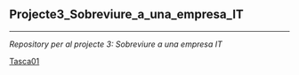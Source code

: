 ## Projecte3_Sobreviure_a_una_empresa_IT

---

*Repository per al projecte 3: Sobreviure a una empresa IT*

[Tasca01](Projecte3_Sobreviure_a_una_empresa_IT/Tasca01/tasca01.md)
